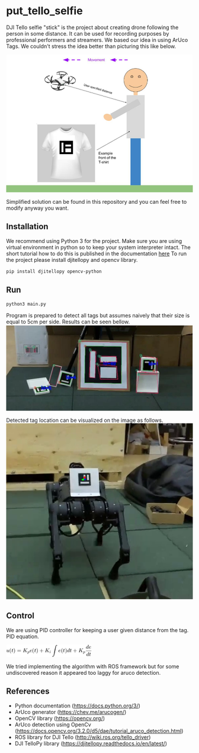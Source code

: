 # put_tello_selfie
DJI Tello selfie "stick" is the project about creating drone following the person in some distance. It can be used for recording purposes by professional performers and streamers. We based our idea in using ArUco Tags. We couldn't stress the idea better than picturing this like below.

![alt text](https://github.com/filesmuggler/put_tello_selfie/blob/main/docs/idea.jpg)

Simplified solution can be found in this repository and you can feel free to modify anyway you want.

## Installation
We recommend using Python 3 for the project.
Make sure you are using virtual environment in python so to keep your system interpreter intact.
The short tutorial how to do this is published in the documentation [here](https://docs.python.org/3/library/venv.html)
To run the project please install djitellopy and opencv library.

```bash
pip install djitellopy opencv-python
```
## Run

```bash
python3 main.py
```
Program is prepared to detect all tags but assumes naively that their size is equal to 5cm per side. Results can be seen bellow.
![alt text](https://github.com/filesmuggler/put_tello_selfie/blob/main/docs/tags.jpg)

Detected tag location can be visualized on the image as follows.
![alt text](https://github.com/filesmuggler/put_tello_selfie/blob/main/docs/detect.png)

## Control
We are using PID controller for keeping a user given distance from the tag. 
PID equation.  

![alt text](https://github.com/filesmuggler/put_tello_selfie/blob/main/docs/pid.png)

We tried implementing the algorithm with ROS framework but for some undiscovered reason it appeared too laggy for aruco detection.

## References
- Python documentation (https://docs.python.org/3/)
- ArUco generator (https://chev.me/arucogen/)
- OpenCV library (https://opencv.org/)
- ArUco detection using OpenCv (https://docs.opencv.org/3.2.0/d5/dae/tutorial_aruco_detection.html)
- ROS library for DJI Tello (http://wiki.ros.org/tello_driver)
- DJI TelloPy library (https://djitellopy.readthedocs.io/en/latest/)

